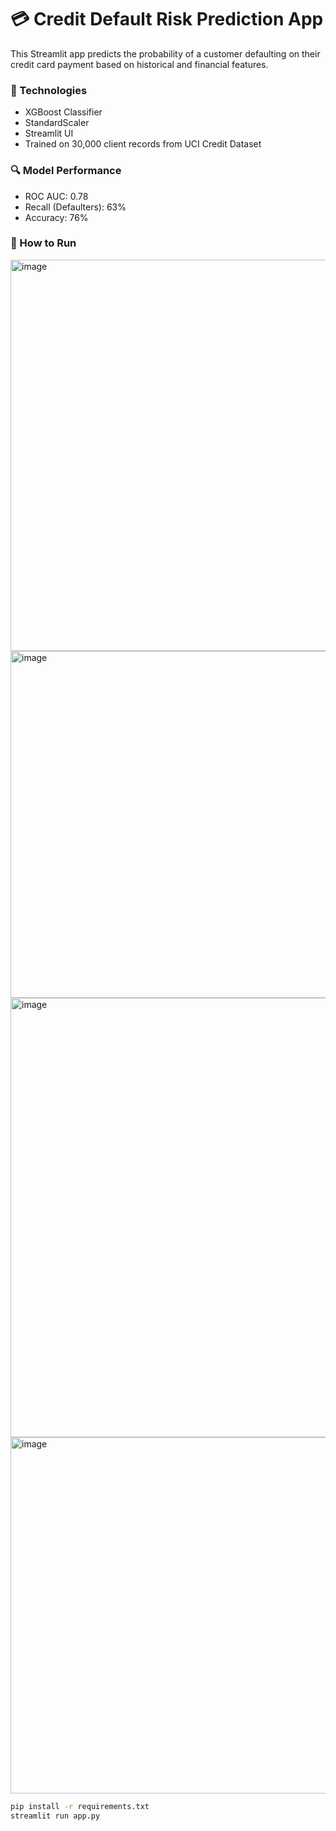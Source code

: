 # 💳 Credit Default Risk Prediction App

This Streamlit app predicts the probability of a customer defaulting on their credit card payment based on historical and financial features.

### 🔧 Technologies
- XGBoost Classifier
- StandardScaler
- Streamlit UI
- Trained on 30,000 client records from UCI Credit Dataset

### 🔍 Model Performance
- ROC AUC: 0.78
- Recall (Defaulters): 63%
- Accuracy: 76%

### 🚀 How to Run


<img width="1222" height="626" alt="image" src="https://github.com/user-attachments/assets/3434fe91-3244-4595-96f6-dce8fcd9b560" />
<img width="1045" height="555" alt="image" src="https://github.com/user-attachments/assets/cce728c6-64ba-4a7e-8570-81aa54aca07e" />
<img width="1063" height="703" alt="image" src="https://github.com/user-attachments/assets/8a61d06d-f1e2-4ce0-b761-d80fcb183ddf" />
<img width="1258" height="570" alt="image" src="https://github.com/user-attachments/assets/0236cc29-8ee5-4ed1-9fb3-4485cac26dfc" />

```bash
pip install -r requirements.txt
streamlit run app.py


